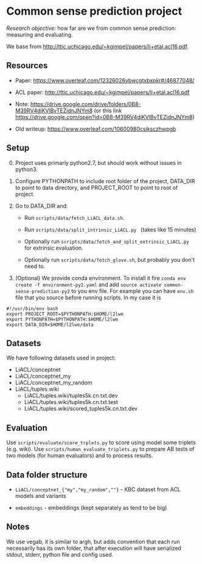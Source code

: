 # Common sense prediction project

*Research objective*: how far are we from common sense prediction: measuring and evaluating.

We base from http://ttic.uchicago.edu/~kgimpel/papers/li+etal.acl16.pdf.

## Resources

* Paper: https://www.overleaf.com/12326026ybwcgtxbxpkr#/46877048/

* ACL paper: http://ttic.uchicago.edu/~kgimpel/papers/li+etal.acl16.pdf

* Note: https://drive.google.com/drive/folders/0B8-M39RV4diKVlBvTEZidnJNYm8 (or this link https://drive.google.com/open?id=0B8-M39RV4diKVlBvTEZidnJNYm8)

* Old writeup: https://www.overleaf.com/10600980csjksczhwpgb

## Setup

0. Project uses primarly python2.7, but should work without issues in python3.

1. Configure PYTHONPATH to include root folder of the project, DATA_DIR to point to data directory, and 
PROJECT_ROOT to point to root of project.

2. Go to DATA_DIR and:
 
    * Run `scripts/data/fetch_LiACL_data.sh`.

    * Run `scripts/data/split_intrinsic_LiACL.py ` (takes like 15 minutes)

    * Optionally run `scripts/data/fetch_and_split_extrinsic_LiACL.py ` for extrinsic evaluation.
    
    * Optionally run `scripts/data/fetch_glove.sh`, but probably you don't need to.

3. (Optional) We provide conda environment. To install it fire `conda env create -f environment-py2.yaml` and add
`source activate common-sense-prediction-py2` to you env file.
For example you can have `env.sh` file that you source before running scripts. In my case it is

```
#!/usr/bin/env bash
export PROJECT_ROOT=$PYTHONPATH:$HOME/l2lwe
export PYTHONPATH=$PYTHONPATH:$HOME/l2lwe
export DATA_DIR=$HOME/l2lwe/data
```

## Datasets

We have following datasets used in project:

* LiACL/conceptnet 
* LiACL/conceptnet_my 
* LiACL/conceptnet_my_random 
* LiACL/tuples.wiki  
    * LiACL/tuples.wiki/tuples5k.cn.txt.dev
    * LiACL/tuples.wiki/tuples5k.cn.txt.test
    * LiACL/tuples.wiki/scored_tuples5k.cn.txt.dev

## Evaluation

Use `scripts/evaluate/score_trplets.py` to score using model some triplets (e.g. wiki). Use `scripts/human_evaluate_triplets.py` to
prepare AB tests of two models (for human evaluators) and to process results.

## Data folder structure

* `LiACL/conceptnet_{"my","my_random",""}` - KBC dataset from ACL models and variants

* `embeddings` - embeddings (kept separately as tend to be big)

## Notes

We use vegab, it is similar to argh, but adds convention that each run necessarily has its own folder, that
after execution will have serialized stdout, stderr, python file and config used.
